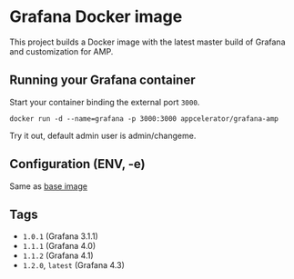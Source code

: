 # Grafana Docker image

This project builds a Docker image with the latest master build of Grafana and customization for AMP.

## Running your Grafana container

Start your container binding the external port `3000`.

    docker run -d --name=grafana -p 3000:3000 appcelerator/grafana-amp

Try it out, default admin user is admin/changeme.

## Configuration (ENV, -e)

Same as [base image](https://github.com/appcelerator/docker-grafana)

## Tags

- ```1.0.1``` (Grafana 3.1.1)
- ```1.1.1``` (Grafana 4.0)
- ```1.1.2``` (Grafana 4.1)
- ```1.2.0```, ```latest``` (Grafana 4.3)
